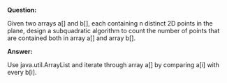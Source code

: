 **Question:** 

Given two arrays a[] and b[], each containing n distinct 2D points in the plane, design a subquadratic algorithm to count the number of points that are contained both in array a[] and array b[].
          
**Answer:**

Use java.util.ArrayList and iterate through array a[] by comparing a[i] with every b[i].

